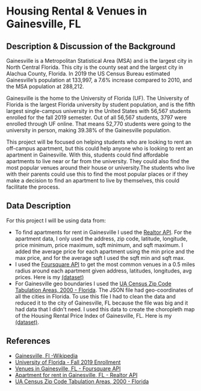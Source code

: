 # Housing Rental & Venues in Gainesville, FL
## Description & Discussion of the Background
Gainesville is a Metropolitan Statistical Area (MSA) and is the largest city in North Central Florida. This city is the county seat and the largest city in Alachua County, Florida. In 2019 the US Census Bureau estimated Gainesville’s population at 133,997, a 7.6% increase compared to 2010, and the MSA population at 288,212.

Gainesville is the home to the University of Florida (UF). The University of Florida is the largest Florida university by student population, and is the fifth largest single-campus university in the United States with 56,567 students enrolled for the fall 2019 semester. Out of all 56,567 students, 3797 were enrolled through UF online. That means 52,770 students were going to the university in person, making 39.38% of the Gainesville population. 

This project will be focused on helping students who are looking to rent an off-campus apartment, but this could help anyone who is looking to rent an apartment in Gainesville. With this, students could find affordable apartments to live near or far from the university. They could also find the most popular venues around their house or university.The students who live with their parents could use this to find the most popular places or if they make a decision to find an apartment to live by themselves, this could facilitate the process. 

## Data Description 
For this project I will be using data from:
* To find apartments for rent in Gainesville I used the [Realtor API](https://rapidapi.com/apidojo/api/realtor). For the apartment data, I only used the address, zip code, latitude, longitude, price minimum, price maximum, sqft minimum, and sqft maximum. I added the average price for each apartment using the min price and the max price, and for the average sqft I used the sqft min and sqft max.
* I used the [Foursquare API](https://developer.foursquare.com) to get the most common venues in a 0.5 miles radius around each apartment given address, latitudes, longitudes, avg prices. Here is my [(dataset)](/Data/apt_and_venues_in_gainesville.csv)
* For Gainesville geo boundaries I used the [UA Census Zip Code Tabulation Areas, 2000 - Florida](https://geo.nyu.edu/catalog/harvard-tg00flzcta). The JSON file had geo-coordinates of all the cities in Florida. To use this file I had to clean the data and reduced it to the city of Gainesville, FL because the file was big and it had data that I didn't need. I used this data to create the choropleth map of the Housing Rental Price Index of Gainesville, FL. Here is my [(dataset)](/GeoJSON/gainesville_geo.json).

## References
* [Gainesville, Fl -Wikipedia](https://en.wikipedia.org/wiki/Gainesville,_Florida)
* [University of Florida - Fall 2019 Enrollment](https://ir.aa.ufl.edu/uffacts/enrollment-1/)
* [Venues in Gainesville, FL - Foursquare API](https://developer.foursquare.com)
* [Apartment for rent in Gainesville, FL - Realtor API](https://rapidapi.com/apidojo/api/realtor)
* [UA Census Zip Code Tabulation Areas, 2000 - Florida](https://geo.nyu.edu/catalog/harvard-tg00flzcta)
